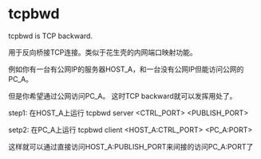 # tcpbwd
tcpbwd is TCP backward.

用于反向桥接TCP连接。类似于花生壳的内网端口映射功能。

例如你有一台有公网IP的服务器HOST_A，和一台没有公网IP但能访问公网的PC_A。

但是你希望通过公网访问PC_A。 这时TCP backward就可以发挥用处了。

step1: 在HOST_A上运行 tcpbwd server <CTRL_PORT>        <PUBLISH_PORT>

setp2: 在PC_A上运行   tcpbwd client <HOST_A:CTRL_PORT> <PC_A:PORT>

这样就可以通过直接访问HOST_A:PUBLISH_PORT来间接的访问PC_A:PORT了

